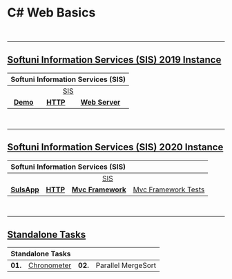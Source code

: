 # C# Web Basics

<br/>

---

## <a href="https://github.com/radrex/SoftuniCourses/tree/master/C%23%20Web%20Developer/C%23%20Web/C%23%20Web%20Basics/Softuni%20Information%20Services/2019%20Instance">Softuni Information Services (SIS) 2019 Instance</a>

<table>
  <thead>
    <tr>
      <th colspan="5" style="text-align:left;">Softuni Information Services (SIS)</th>
    </tr>
  </thead>
  <tbody>
    <tr>
      <td colspan="5" align="center"><a href="https://github.com/radrex/SoftuniCourses/tree/master/C%23%20Web%20Developer/C%23%20Web/C%23%20Web%20Basics/Softuni%20Information%20Services/2019%20Instance/SIS">SIS</a></td>
    </tr>
    <tr>
      <td colspan="1" align="center"><a href="https://github.com/radrex/SoftuniCourses/tree/master/C%23%20Web%20Developer/C%23%20Web/C%23%20Web%20Basics/Softuni%20Information%20Services/2019%20Instance/SIS/SIS.Demo"><b>Demo</b></a></td>
      <td colspan="2" align="center"><a href="https://github.com/radrex/SoftuniCourses/tree/master/C%23%20Web%20Developer/C%23%20Web/C%23%20Web%20Basics/Softuni%20Information%20Services/2019%20Instance/SIS/SIS.HTTP"><b>HTTP</b></a></td>
      <td colspan="2" align="center"><a href="https://github.com/radrex/SoftuniCourses/tree/master/C%23%20Web%20Developer/C%23%20Web/C%23%20Web%20Basics/Softuni%20Information%20Services/2019%20Instance/SIS/SIS.WebServer"><b>Web Server</b></a></td>
    </tr>
  </tbody>
</table>

<br/>

---

## <a href="https://github.com/radrex/SoftuniCourses/tree/master/C%23%20Web%20Developer/C%23%20Web/C%23%20Web%20Basics/Softuni%20Information%20Services/2020%20Instance">Softuni Information Services (SIS) 2020 Instance</a>

<table>
  <thead>
    <tr>
      <th colspan="6" style="text-align:left;">Softuni Information Services (SIS)</th>
    </tr>
  </thead>
  <tbody>
    <tr>
      <td colspan="6" align="center"><a href="https://github.com/radrex/SoftuniCourses/tree/master/C%23%20Web%20Developer/C%23%20Web/C%23%20Web%20Basics/Softuni%20Information%20Services/2020%20Instance/SIS">SIS</a></td>
    </tr>
    <tr>
      <td colspan="1" align="center"><a href="https://github.com/radrex/SoftuniCourses/tree/master/C%23%20Web%20Developer/C%23%20Web/C%23%20Web%20Basics/Softuni%20Information%20Services/2020%20Instance/SIS/SulsApp"><b>SulsApp</b></a></td>
      <td colspan="2" align="center"><a href="https://github.com/radrex/SoftuniCourses/tree/master/C%23%20Web%20Developer/C%23%20Web/C%23%20Web%20Basics/Softuni%20Information%20Services/2020%20Instance/SIS/SIS.HTTP"><b>HTTP</b></a></td>
      <td colspan="2" align="center"><a href="https://github.com/radrex/SoftuniCourses/tree/master/C%23%20Web%20Developer/C%23%20Web/C%23%20Web%20Basics/Softuni%20Information%20Services/2020%20Instance/SIS/SIS.MvcFramework"><b>Mvc Framework</b></a></td>
      <td colspan="1" align="center"><a href="https://github.com/radrex/SoftuniCourses/tree/master/C%23%20Web%20Developer/C%23%20Web/C%23%20Web%20Basics/Softuni%20Information%20Services/2020%20Instance/SIS/SIS.MvcFramework.Tests">Mvc Framework Tests</td>
    </tr>
  </tbody>
</table>

<br/>

---

## <a href="https://github.com/radrex/SoftuniCourses/tree/master/C%23%20Web%20Developer/C%23%20Web/C%23%20Web%20Basics/Standalone%20Tasks">Standalone Tasks</a>

<table>
  <thead>
    <tr>
      <th colspan="4" style="text-align:left;">Standalone Tasks</th>
    </tr>
  </thead>
  <tbody>
    <tr>
      <td><b>01.</b></td>
      <td><a href="https://github.com/radrex/SoftuniCourses/tree/master/C%23%20Web%20Developer/C%23%20Web/C%23%20Web%20Basics/Standalone%20Tasks/Chronometer/Chronometer">Chronometer</a></td>
      <td><b>02.</b></td>
      <td>Parallel MergeSort</td>
    </tr>
  </tbody>
</table>